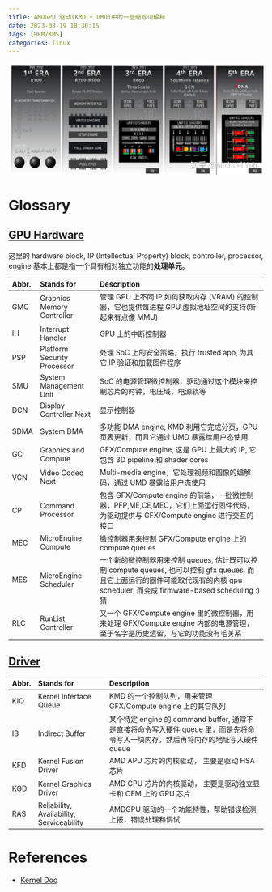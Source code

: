 ```yaml
---
title: AMDGPU 驱动(KMD + UMD)中的一些缩写词解释
date: 2023-08-19 18:30:15
tags: [DRM/KMS]
categories: linux
---
```


![AMDGPU Microarchitecture Roadmap](/images/amdgpu-glossary/amd-arch.jpg)

<!--more-->

# Glossary

## [GPU Hardware](https://docs.kernel.org/gpu/amdgpu/driver-core.html#gpu-hardware-structure)

这里的 hardware block, IP (Intellectual Property) block, controller, processor, engine 基本上都是指一个具有相对独立功能的**处理单元**。

|Abbr.| Stands for                 | Description                                    |
|:----|:---------------------------|:-----------------------------------------------|
| GMC | Graphics Memory Controller | 管理 GPU 上不同 IP 如何获取内存 (VRAM) 的控制器，它也提供每进程 GPU 虚拟地址空间的支持(听起来有点像 MMU) |
| IH  | Interrupt Handler          | GPU 上的中断控制器 |
| PSP | Platform Security Processor| 处理 SoC 上的安全策略，执行 trusted app, 为其它 IP 验证和加载固件程序 |
| SMU | System Management Unit     | SoC 的电源管理微控制器，驱动通过这个模块来控制芯片的时钟，电压域，电源轨等 |
| DCN | Display Controller Next    | 显示控制器 |
| SDMA| System DMA                 | 多功能 DMA engine, KMD 利用它完成分页，GPU 页表更新，而且它通过 UMD 暴露给用户态使用 |
| GC  | Graphics and Compute       | GFX/Compute engine, 这是 GPU 上最大的 IP, 它包含 3D pipeline 和 shader cores |
| VCN | Video Codec Next           | Multi-media engine，它处理视频和图像的编解码，通过 UMD 暴露给用户态使用 |
| CP  | Command Processor          | 包含 GFX/Compute engine 的前端，一批微控制器，PFP,ME,CE,MEC，它们上面运行固件代码，为驱动提供与 GFX/Compute engine 进行交互的接口 |
| MEC | MicroEngine Compute        | 微控制器用来控制 GFX/Compute engine 上的 compute queues |
| MES | MicroEngine Scheduler      | 一个新的微控制器用来控制 queues, 估计既可以控制 compute queues, 也可以控制 gfx queues, 而且它上面运行的固件可能取代现有的内核 gpu scheduler, 而变成 firmware-based scheduling :) 猜 | 
| RLC | RunList Controller         | 又一个 GFX/Compute engine 里的微控制器，用来处理 GFX/Compute engine 内部的电源管理，至于名字是历史遗留，与它的功能没有毛关系 |

## [Driver](https://docs.kernel.org/gpu/amdgpu/driver-core.html#driver-structure)

|Abbr.| Stands for                 | Description                                    |
|:----|:---------------------------|:-----------------------------------------------|
| KIQ | Kernel Interface Queue     | KMD 的一个控制队列，用来管理 GFX/Compute engine 上的其它队列 |
| IB  | Indirect Buffer            | 某个特定 engine 的 command buffer, 通常不是直接将命令写入硬件 queue 里，而是先将命令写入一块内存，然后再将内存的地址写入硬件 queue |
| KFD | Kernel Fusion Driver       | AMD APU 芯片的内核驱动， 主要是驱动 HSA 芯片 |
| KGD | Kernel Graphics Driver     | AMD GPU 芯片的内核驱动， 主要是驱动独立显卡和 OEM 上的 GPU 芯片 |
| RAS | Reliability, Availability, Serviceability | AMDGPU 驱动的一个功能特性，帮助错误检测上报，错误处理和调试 |

# References
- [Kernel Doc](https://docs.kernel.org/gpu/amdgpu/driver-core.html)
